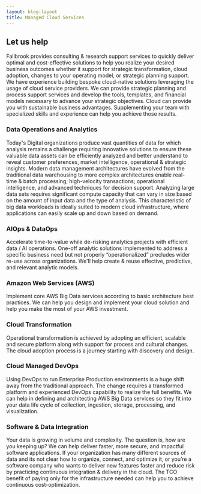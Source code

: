 ```yaml
---
layout: blog-layout
title: Managed Cloud Services
---
```

## Let us help
Fallbrook provides consulting & research support services to quickly deliver optimal and cost-effective solutions to help you realize your desired business outcomes whether it support for strategic transformation, cloud adoption, changes to your operating model, or strategic planning support.  We have experience building bespoke cloud-native solutions leveraging the usage of cloud service providers.  We can provide strategic planning and process support services and develop the tools, templates, and financial models necessary to advance your strategic objectives.  Cloud can provide you with sustainable business advantages. Supplementing your team with specialized skills and experience can help you achieve those results.

### Data Operations and Analytics
 Today's Digital organizations produce vast quantities of data for which analysis remains a challenge requiring innovative solutions to ensure these valuable data assets can be efficiently analyzed and better understand to reveal customer preferences, market intelligence, operational & strategic insights.  Modern data management architectures have evolved from the traditional data warehousing to more complex architectures enable real-time & batch processing; high-velocity transactions; operational intelligence, and advanced techniques for decision support.  Analyzing large data sets requires significant compute capacity that can vary in size based on the amount of input data and the type of analysis. This characteristic of big data workloads is ideally suited to modern cloud infrastructure, where applications can easily scale up and down based on demand.

### AIOps & DataOps
Accelerate time-to-value while de-risking analytics projects with efficient data / AI operations.  One-off analytic solutions implemented to address a specific business need but not properly “operationalized” precludes wider re-use across organizations.  We'll help create & reuse effective, predictive, and relevant analytic models.

### Amazon Web Services (AWS)
Implement core AWS Big Data services according to basic architecture best practices.  We can help you design and implement your cloud solution and help you make the most of your AWS investment.

### Cloud Transformation
Operational transformation is achieved by adopting an efficient, scalable and secure platform along with support for process and cultural changes. The cloud adoption process is a journey starting with discovery and design.

### Cloud Managed DevOps
Using DevOps to run Enterprise Production environments is a huge shift away from the traditional approach. The change requires a transformed platform and experienced DevOps capability to realize the full benefits. We can help in defining and architecting AWS Big Data services so they fit into your data life cycle of collection, ingestion, storage, processing, and visualization.

### Software & Data Integration
Your data is growing in volume and complexity. The question is, how are you keeping up?  We can help deliver faster, more secure, and impactful software applications. If your organization has many different sources of data and its not clear how to organize, connect, and optimize it, or you’re a software company who wants to deliver new features faster and reduce risk by practicing continuous integration & delivery in the cloud.  The TCO benefit of paying only for the infrastructure needed can help you to achieve continuous cost-optimization.
